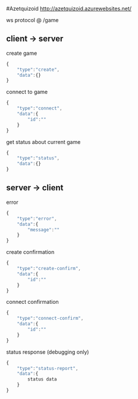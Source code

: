 #Azetquizoid
http://azetquizoid.azurewebsites.net/

ws protocol @ /game

client -> server
----------------

create game
```js
{
    "type":"create",
    "data":{}
}
```

connect to game
```js
{
    "type":"connect",
    "data":{
        "id":""
    }
}
```

get status about current game
```js
{
    "type":"status",
    "data":{}
}
```

server -> client
----------------

error
```js
{
    "type":"error",
    "data":{
        "message":""
    }
}
```

create confirmation
```js
{
    "type":"create-confirm",
    "data":{
        "id":""
    }
}
```

connect confirmation
```js
{
    "type":"connect-confirm",
    "data":{
        "id":""
    }
}
```

status response (debugging only)
```js
{
    "type":"status-report",
    "data":{
        status data
    }
}
```